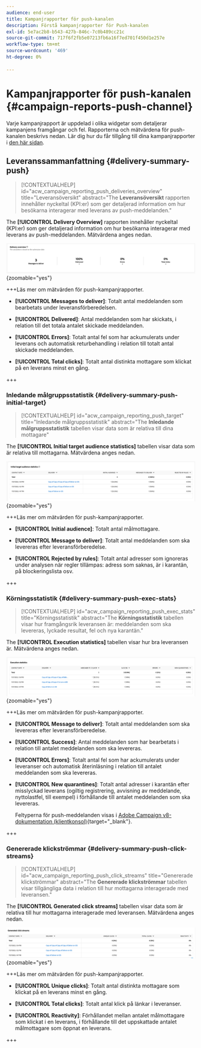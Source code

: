 ```yaml
---
audience: end-user
title: Kampanjrapporter för push-kanalen
description: Förstå kampanjrapporter för Push-kanalen
exl-id: 5e7ac2b8-b543-427b-846c-7c0b489cc21c
source-git-commit: 717f6f2fb5e07213fb6a16f7ed701f450d1e257e
workflow-type: tm+mt
source-wordcount: '469'
ht-degree: 0%

---
```


# Kampanjrapporter för push-kanalen {#campaign-reports-push-channel}

Varje kampanjrapport är uppdelad i olika widgetar som detaljerar kampanjens framgångar och fel. Rapporterna och mätvärdena för push-kanalen beskrivs nedan. Lär dig hur du får tillgång till dina kampanjrapporter i [den här sidan](campaign-reports.md).

## Leveranssammanfattning {#delivery-summary-push}

>[!CONTEXTUALHELP]
>id="acw_campaign_reporting_push_deliveries_overview"
>title="Leveransöversikt"
>abstract="The **Leveransöversikt** rapporten innehåller nyckeltal (KPI:er) som ger detaljerad information om hur besökarna interagerar med leverans av push-meddelanden."

The **[!UICONTROL Delivery Overview]** rapporten innehåller nyckeltal (KPI:er) som ger detaljerad information om hur besökarna interagerar med leverans av push-meddelanden. Mätvärdena anges nedan.

![](assets/campaign-reporting-push-summary.png){zoomable=&quot;yes&quot;}


+++Läs mer om mätvärden för push-kampanjrapporter.

* **[!UICONTROL Messages to deliver]**: Totalt antal meddelanden som bearbetats under leveransförberedelsen.

* **[!UICONTROL Delivered]**: Antal meddelanden som har skickats, i relation till det totala antalet skickade meddelanden.

* **[!UICONTROL Errors]**: Totalt antal fel som har ackumulerats under leverans och automatisk returbehandling i relation till totalt antal skickade meddelanden.

* **[!UICONTROL Total clicks]**: Totalt antal distinkta mottagare som klickat på en leverans minst en gång.

+++

### Inledande målgruppsstatistik {#delivery-summary-push-initial-target}


>[!CONTEXTUALHELP]
>id="acw_campaign_reporting_push_target"
>title="Inledande målgruppsstatistik"
>abstract="The **Inledande målgruppsstatistik** tabellen visar data som är relativa till dina mottagare"

The **[!UICONTROL Initial target audience statistics]** tabellen visar data som är relativa till mottagarna. Mätvärdena anges nedan.

![](assets/campaign-reporting-push-target.png){zoomable=&quot;yes&quot;}


+++Läs mer om mätvärden för push-kampanjrapporter.

* **[!UICONTROL Initial audience]**: Totalt antal målmottagare.

* **[!UICONTROL Message to deliver]**: Totalt antal meddelanden som ska levereras efter leveransförberedelse.

* **[!UICONTROL Rejected by rules]**: Totalt antal adresser som ignoreras under analysen när regler tillämpas: adress som saknas, är i karantän, på blockeringslista osv.

+++

### Körningsstatistik {#delivery-summary-push-exec-stats}

>[!CONTEXTUALHELP]
>id="acw_campaign_reporting_push_exec_stats"
>title="Körningsstatistik"
>abstract="The **Körningsstatistik** tabellen visar hur framgångsrik leveransen är: meddelanden som ska levereras, lyckade resultat, fel och nya karantän."

The **[!UICONTROL Execution statistics]** tabellen visar hur bra leveransen är. Mätvärdena anges nedan.

![](assets/campaign-reporting-push-exec.png){zoomable=&quot;yes&quot;}

+++Läs mer om mätvärden för push-kampanjrapporter.

* **[!UICONTROL Message to deliver]**: Totalt antal meddelanden som ska levereras efter leveransförberedelse.

* **[!UICONTROL Success]**: Antal meddelanden som har bearbetats i relation till antalet meddelanden som ska levereras.

* **[!UICONTROL Errors]**: Totalt antal fel som har ackumulerats under leveranser och automatisk återinläsning i relation till antalet meddelanden som ska levereras.

* **[!UICONTROL New quarantines]**: Totalt antal adresser i karantän efter misslyckad leverans (ogiltig registrering, avvisning av meddelande, nyttolastfel, till exempel) i förhållande till antalet meddelanden som ska levereras.

  Feltyperna för push-meddelanden visas i [Adobe Campaign v8-dokumentation (klientkonsol)](https://experienceleague.adobe.com/docs/campaign/campaign-v8/send/failures/delivery-failures.html#push-error-types){target="_blank"}.

+++

### Genererade klickströmmar {#delivery-summary-push-click-streams}

>[!CONTEXTUALHELP]
>id="acw_campaign_reporting_push_click_streams"
>title="Genererade klickströmmar"
>abstract="The **Genererade klickströmmar** tabellen visar tillgängliga data i relation till hur mottagarna interagerade med leveransen."

The **[!UICONTROL Generated click streams]** tabellen visar data som är relativa till hur mottagarna interagerade med leveransen. Mätvärdena anges nedan.

![](assets/campaign-reporting-push-clicks.png){zoomable=&quot;yes&quot;}

+++Läs mer om mätvärden för push-kampanjrapporter.

* **[!UICONTROL Unique clicks]**: Totalt antal distinkta mottagare som klickat på en leverans minst en gång.

* **[!UICONTROL Total clicks]**: Totalt antal klick på länkar i leveranser.

* **[!UICONTROL Reactivity]**: Förhållandet mellan antalet målmottagare som klickat i en leverans, i förhållande till det uppskattade antalet målmottagare som öppnat en leverans.

+++
